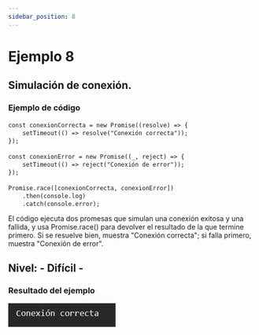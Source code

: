 ```yaml
---
sidebar_position: 8
---
```


# Ejemplo 8

## Simulación de conexión.

### Ejemplo de código

```
const conexionCorrecta = new Promise((resolve) => {
    setTimeout(() => resolve("Conexión correcta"));
});

const conexionError = new Promise((_, reject) => {
    setTimeout(() => reject("Conexión de error"));
});

Promise.race([conexionCorrecta, conexionError])
    .then(console.log)
    .catch(console.error);
```

El código ejecuta dos promesas que simulan una conexión exitosa y una fallida, y usa Promise.race() para devolver el resultado de la que termine primero. Si se resuelve bien, muestra "Conexión correcta"; si falla primero, muestra "Conexión de error".

## Nivel: - Difícil -

### Resultado del ejemplo
![Texto alternativo](img/ej8.png)
